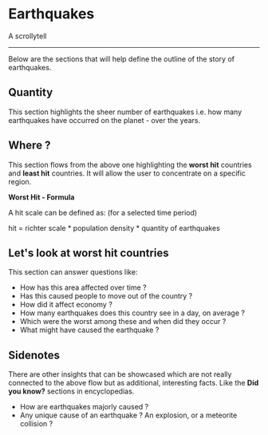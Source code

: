 # Earthquakes

A scrollytell

----

Below are the sections that will help define the outline of the story of earthquakes.

## Quantity

This section highlights the sheer number of earthquakes i.e. how many earthquakes have occurred
on the planet - over the years.

## Where ?

This section flows from the above one highlighting the **worst hit** countries and **least hit** countries.
It will allow the user to concentrate on a specific region.

**Worst Hit - Formula**

A hit scale can be defined as: (for a selected time period)

hit = richter scale * population density * quantity of earthquakes 

## Let's look at worst hit countries

This section can answer questions like:

- How has this area affected over time ?
- Has this caused people to move out of the country ?
- How did it affect economy ?
- How many earthquakes does this country see in a day, on average ?
- Which were the worst among these and when did they occur ?
- What might have caused the earthquake ?

## Sidenotes

There are other insights that can be showcased which are not really connected to the above flow but
as additional, interesting facts. Like the **Did you know?** sections in encyclopedias.

- How are earthquakes majorly caused ?
- Any unique cause of an earthquake ? An explosion, or a meteorite collision ?
